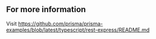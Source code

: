 ## For more information

Visit https://github.com/prisma/prisma-examples/blob/latest/typescript/rest-express/README.md

